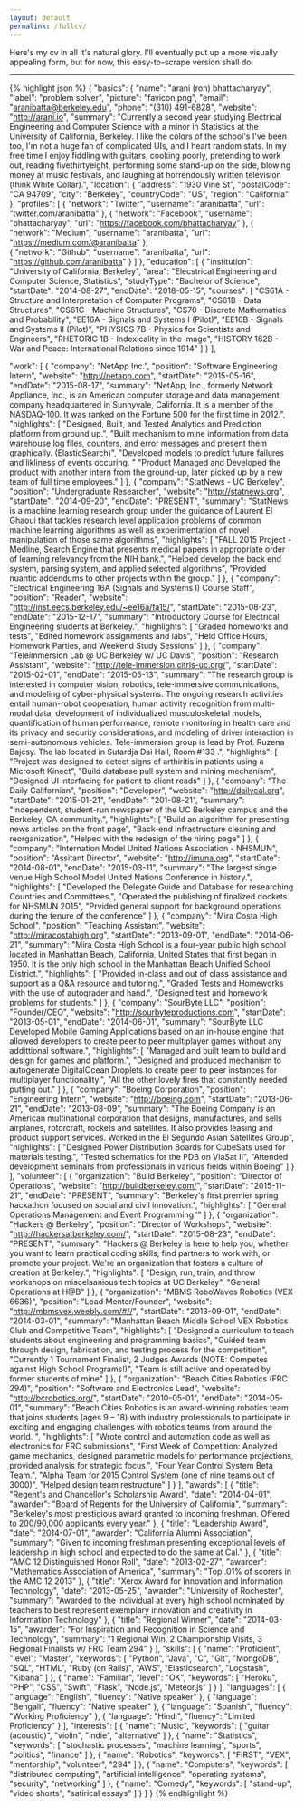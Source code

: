 ```yaml
---
layout: default
permalink: /fullcv/
---
```


Here's my cv in all it's natural glory. I'll eventually put up a more visually appealing form, but for now, this easy-to-scrape version shall do.

------

{% highlight json %}
{
  "basics": {
    "name": "arani (ron) bhattacharyay",
    "label": "problem solver",
    "picture": "favicon.png",
    "email": "aranibatta@berkeley.edu",
    "phone": "(310) 491-6828",
    "website": "http://arani.io",
    "summary": "Currently a second year studying Electrical Engineering and Computer Science with a minor in Statistics at the University of California, Berkeley. I like the colors of the school's I've been too, I'm not a huge fan of complicated UIs, and I heart random stats. In my free time I enjoy fiddling with guitars, cooking poorly, pretending to work out, reading fivethirtyeight, performing some stand-up on the side, blowing money at music festivals, and laughing at horrendously written television (think White Collar).",
    "location": {
      "address": "1930 Vine St",
      "postalCode": "CA 94709",
      "city": "Berkeley",
      "countryCode": "US",
      "region": "California"
    },
    "profiles": [
      {
        "network": "Twitter",
        "username": "aranibatta",
        "url": "twitter.com/aranibatta"
      },
      {
        "network": "Facebook",
        "username": "bhattacharyay",
        "url": "https://facebook.com/bhattacharyay"
      },
	  {
        "network": "Medium",
        "username": "aranibatta",
        "url": "https://medium.com/@aranibatta"
      },	  
	  {
        "network": "Github",
        "username": "aranibatta",
        "url": "https://github.com/aranibatta"
      }
    ]
  },
  "education": [
    {
      "institution": "University of California, Berkeley",
      "area": "Elecstrical Engineering and Computer Science, Statistics",
      "studyType": "Bachelor of Science",
      "startDate": "2014-08-27",
      "endDate": "2018-05-15",
      "courses": [
        "CS61A - Structure and Interpretation of Computer Programs",
        "CS61B - Data Structures",
		"CS61C - Machine Structures",
		"CS70 - Discrete Mathematics and Probability",
		"EE16A - Signals and Systems I (Pilot)",
		"EE16B - Signals and Systems II (Pilot)",
		"PHYSICS 7B - Physics for Scientists and Engineers",
		"RHETORIC 1B - Indexicality in the Image",
		"HISTORY 162B - War and Peace: International Relations since 1914"
      ]
    }
  ],

  "work": [
    {
      "company": "NetApp Inc.",
      "position": "Software Engineering Intern",
      "website": "http://netapp.com",
      "startDate": "2015-05-16",
      "endDate": "2015-08-17",
      "summary": "NetApp, Inc., formerly Network Appliance, Inc., is an American computer storage and data management company headquartered in Sunnyvale, California. It is a member of the NASDAQ-100. It was ranked on the Fortune 500 for the first time in 2012.",
      "highlights": [
        "Designed, Built, and Tested Analytics and Prediction platform from ground up.",
        "Built mechanism to mine information from data warehouse log files, counters, and error messages and present them graphically. (ElasticSearch)",
        "Developed models to predict future failures and likliness of events occuring. "
		"Product Managed and Developed the product with another intern from the ground-up, later picked up by a new team of full time employees."
      ]
    },
    {
      "company": "StatNews - UC Berkeley",
      "position": "Undergraduate Researcher",
      "website": "http://statnews.org",
      "startDate": "2014-09-20",
      "endDate": "PRESENT",
      "summary": "StatNews is a machine learning research group under the guidance of Laurent El Ghaoui that tackles research level application problems of common machine learning algorithms as well as experimentation of novel manipulation of those same algorithms",
      "highlights": [
        "FALL 2015 Project - Medline, Search Engine that presents medical papers in appropriate order of learning relevancy from the NIH bank.",
        "Helped develop the back end system, parsing system, and applied selected algorithms",
        "Provided nuantic addendums to other projects within the group."
      ]
    },
	{
      "company": "Electrical Engineering 16A (Signals and Systems I) Course Staff",
      "position": "Reader",
      "website": "http://inst.eecs.berkeley.edu/~ee16a/fa15/",
      "startDate": "2015-08-23",
      "endDate": "2015-12-17",
      "summary": "Introductory Course for Electrical Engineering students at Berkeley.",
      "highlights": [
        "Graded homeworks and tests",
        "Edited homework assignments and labs",
        "Held Office Hours, Homework Parties, and Weekend Study Sessions"
      ]
    },
    {
      "company": "Teleimmersion Lab @ UC Berkeley w/ UC Davis",
      "position": "Research Assistant",
      "website": "http://tele-immersion.citris-uc.org/",
      "startDate": "2015-02-01",
      "endDate": "2015-05-13",
      "summary": "The research group is interested in computer vision, robotics, tele-immersive communications, and modeling of cyber-physical systems. The ongoing research activities entail human-robot cooperation, human activity recognition from multi-modal data, development of individualized musculoskeletal models, quantification of human performance, remote monitoring in health care and its privacy and security considerations, and modeling of driver interaction in semi-autonomous vehicles. Tele-immersion group is lead by Prof. Ruzena Bajcsy. The lab located in Sutardja Dai Hall, Room #133 .",
      "highlights": [
        "Project was designed to detect signs of arthiritis in patients using a Microsoft Kinect",
        "Build database pull system and mining mechanism",
        "Designed UI interfacing for patient to client reads"
      ]
    },
    {
      "company": "The Daily Californian",
      "position": "Developer",
      "website": "http://dailycal.org",
      "startDate": "2015-01-21",
      "endDate": "201-08-21",
      "summary": "Independent, student-run newspaper of the UC Berkeley campus and the Berkeley, CA community.",
      "highlights": [
        "Build an algorithm for presenting news articles on the front page",
        "Back-end infrastructure cleaning and reorganization",
        "Helped with the redesign of the hiring page"
      ]
    },
    {
      "company": "Internation Model United Nations Association - NHSMUN",
      "position": "Assitant Director",
      "website": "http://imuna.org",
      "startDate": "2014-08-01",
      "endDate": "2015-03-11",
      "summary": "The largest single venue High School Model United Nations Conference in history.",
      "highlights": [
        "Developed the Delegate Guide and Database for researching Countries and Committees.",
        "Operated the publishing of finalized dockets for NHSMUN 2015",
        "Prvided general support for background operations during the tenure of the conference"
      ]
    },
    {
      "company": "Mira Costa High School",
      "position": "Teaching Assistant",
      "website": "http://miracostahigh.org",
      "startDate": "2013-09-01",
      "endDate": "2014-06-21",
      "summary": "Mira Costa High School is a four-year public high school located in Manhattan Beach, California, United States that first began   in 1950. It is the only high school in the Manhattan Beach Unified School District.",
      "highlights": [
        "Provided in-class and out of class assistance and support as a Q&A resource and tutoring.",
        "Graded Tests and Homeworks with the use of autograder and hand.",
        "Designed test and homework problems for students."
      ]
    },
    {
      "company": "SourByte LLC",
      "position": "Founder/CEO",
      "website": "http://sourbyteproductions.com",
      "startDate": "2013-05-01",
      "endDate": "2014-06-01",
      "summary": "SourByte LLC Developed Mobile Gaming Applications based on an in-house engine that allowed developers to create peer to peer multiplayer games without any addittional software.",
      "highlights": [
        "Managed and built team to build and design for games and platform.",
        "Designed and produced mechanism to autogenerate DigitalOcean Droplets to create peer to peer instances for multiplayer functionality.",
        "All the other lovely fires that constantly needed putting out."
      ]
    },
    {
      "company": "Boeing Corporation",
      "position": "Engineering Intern",
      "website": "http://boeing.com",
      "startDate": "2013-06-21",
      "endDate": "2013-08-09",
      "summary": "The Boeing Company is an American multinational corporation that designs, manufactures, and sells airplanes, rotorcraft, rockets and satellites. It also provides leasing and product support services. Worked in the El Segundo Asian Satellites Group",
      "highlights": [
        "Designed Power Distribution Boards for CubeSats used for materials testing.",
        "Tested schematics for the PDB on ViaSat II",
        "Attended development seminars from professionals in various fields within Boeing"
      ]
    }
  ],
  "volunteer": [
    {
      "organization": "Build Berkeley",
      "position": "Director of Operations",
      "website": "http://buildberkeley.com/",
      "startDate": "2015-11-21",
      "endDate": "PRESENT",
      "summary": "Berkeley's first premier spring hackathon focused on social and civil innovation.",
      "highlights": [
        "General Operations Management and Event Programming.'"
      ]
    },
    {
      "organization": "Hackers @ Berkeley",
      "position": "Director of Workshops",
      "website": "http://hackersatberkeley.com/",
      "startDate": "2015-08-23",
      "endDate": "PRESENT",
      "summary": "Hackers @ Berkeley is here to help you, whether you want to learn practical coding skills, find partners to work with, or promote your project. We're an organization that fosters a culture of creation at Berkeley.",
      "highlights": [
        "Design, run, train, and throw workshops on miscelaanious tech topics at UC Berkeley", 
		"General Operations at H@B"
      ]
    },
    {
      "organization": "MBMS RoboWaves Robotics (VEX 6636)",
      "position": "Lead Mentor/Founder",
      "website": "http://mbmsvex.weebly.com/#//",
      "startDate": "2013-09-01",
      "endDate": "2014-03-01",
      "summary": "Manhattan Beach Middle School VEX Robotics Club and Competitive Team",
      "highlights": [
		"Designed a curriculum to teach students about engineering and programming basics", 
		"Guided team through design, fabrication, and testing process for the competition",
        "Currently 1 Tournament Finalist, 2 Judges Awards (NOTE: Competes against High School Programs!)",
		"Team is still active and operated by former students of mine"
      ]
    },
    {
      "organization": "Beach Cities Robotics (FRC 294)",
      "position": "Software and Electronics Lead",
      "website": "http://bcrobotics.org/",
      "startDate": "2010-05-01",
      "endDate": "2014-05-01",
      "summary": "Beach Cities Robotics is an award-winning robotics team that joins students (ages 9 – 18) with industry professionals to participate in exciting and engaging challenges with robotics teams from around the world. ",
      "highlights": [
		"Wrote control and automation code as well as electronics for FRC submissions",
		"First Week of Competition: Analyzed game mechanics, designed parametric models for performance projections, provided analysis for strategic focus.",
        "Four Year Control System Beta Team.",
		"Alpha Team for 2015 Control System (one of nine teams out of 3000)",
		"Helped design team restructure"
      ]
    }
  ],
  "awards": [
    {
      "title": "Regent's and Chancellor's Scholarship Award",
      "date": "2014-04-01",
      "awarder": "Board of Regents for the Universiry of California",
      "summary": "Berkeley's most prestigious award granted to incoming freshman. Offered to 200/90,000 applicants every year."
    },
    {
      "title": "Leadership Award",
      "date": "2014-07-01",
      "awarder": "California Alumni Association",
      "summary": "Given to incoming freshman presenting exceptional levels of leadership in high school and expected to do the same at Cal."
    },
    {
      "title": "AMC 12 Distinguished Honor Roll",
      "date": "2013-02-27",
      "awarder": "Mathematics Association of America",
      "summary": "Top .01% of scorers in the AMC 12 2013"
    },
    {
      "title": "Xerox Award for Innovation and Information Technology",
      "date": "2013-05-25",
      "awarder": "University of Rochester",
      "summary": "Awarded to the individual at every high school nominated by teachers to best represent exemplary innovation and creativity in Information Technology"
    },
    {
      "title": "Regional Winner",
      "date": "2014-03-15",
      "awarder": "For Inspiration and Recognition in Science and Technology",
      "summary": "1 Regional Win, 2 Championship Visits, 3 Regional Finalists w/ FRC Team 294"
    }
  ],
  "skills": [
    {
      "name": "Proficient",
      "level": "Master",
      "keywords": [
        "Python",
        "Java",
        "C",
		"Git",
		"MongoDB",
		"SQL",
		"HTML",
		"Ruby (on Rails)",
		"AWS",
		"Elasticsearch",
		"Logstash",
		"Kibana"
      ]
    },
    {
      "name": "Familiar",
      "level": "OK",
      "keywords": [
        "Heroku",
        "PHP",
        "CSS",
		"Swift",
		"Flask",
		"Node.js",
		"Meteor.js"
      ]
    }
  ],
  "languages": [
    {
      "language": "English",
      "fluency": "Native speaker"
    },
	{
      "language": "Bengali",
      "fluency": "Native speaker"
    },
	{
      "language": "Spanish",
      "fluency": "Working Proficiency"
    },
    {
      "language": "Hindi",
      "fluency": "Limited Proficiency"
    }
  ],
  "interests": [
    {
      "name": "Music",
      "keywords": [
        "guitar (acoustic)",
        "violin",
		"indie",
		"alternative"
      ]
    },
    {
      "name": "Statistics",
      "keywords": [
        "stochastic processes",
        "machine learning",
		"sports",
		"politics",
		"finance"
      ]
    },
    {
      "name": "Robotics",
      "keywords": [
        "FIRST",
        "VEX",
		"mentorship",
		"volunteer",
		"294"
      ]
    },
	{
      "name": "Computers",
      "keywords": [
        "distributed computing",
        "artificial intelligence",
		"operating systems",
		"security",
		"networking"
      ]
    },
	{
	  "name": "Comedy",
	  "keywords": [
   		"stand-up",
		"video shorts",
		"satirical essays"
	   ]
	}
  ]
}
{% endhighlight %}